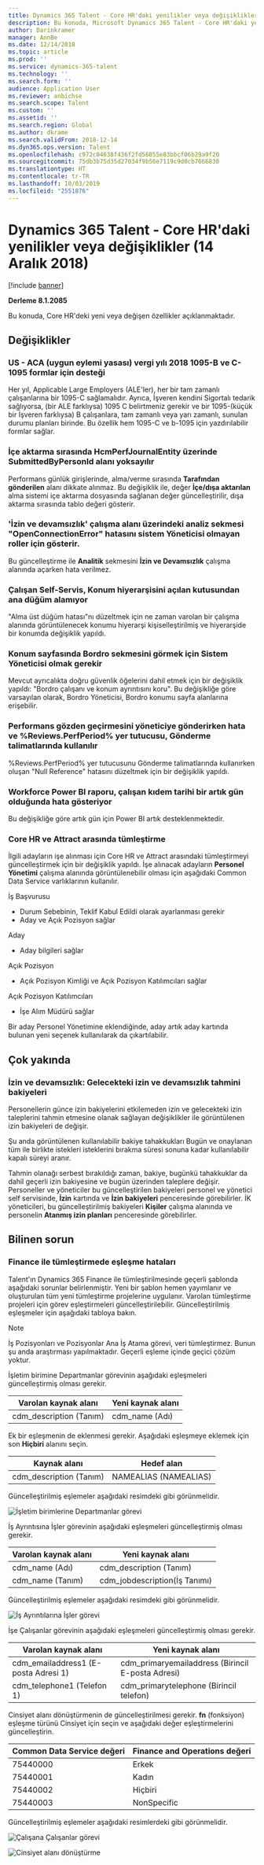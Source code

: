 ```yaml
---
title: Dynamics 365 Talent - Core HR'daki yenilikler veya değişiklikler (14 Aralık 2018)
description: Bu konuda, Microsoft Dynamics 365 Talent - Core HR'daki yeni veya değişen özellikler açıklanmaktadır.
author: Darinkramer
manager: AnnBe
ms.date: 12/14/2018
ms.topic: article
ms.prod: ''
ms.service: dynamics-365-talent
ms.technology: ''
ms.search.form: ''
audience: Application User
ms.reviewer: anbichse
ms.search.scope: Talent
ms.custom: ''
ms.assetid: ''
ms.search.region: Global
ms.author: dkrame
ms.search.validFrom: 2018-12-14
ms.dyn365.ops.version: Talent
ms.openlocfilehash: c972c04638f436f2fd56055e83bbcf06b29a9f20
ms.sourcegitcommit: 75db3b75d35d27034f9b56e7119c9d0cb7666830
ms.translationtype: HT
ms.contentlocale: tr-TR
ms.lasthandoff: 10/03/2019
ms.locfileid: "2551876"
---
```

# <a name="whats-new-or-changed-in-dynamics-365-talent---core-hr-december-14-2018"></a>Dynamics 365 Talent - Core HR'daki yenilikler veya değişiklikler (14 Aralık 2018)

[!include [banner](includes/banner.md)]

**Derleme 8.1.2085**

Bu konuda, Core HR'deki yeni veya değişen özellikler açıklanmaktadır.

## <a name="changes"></a>Değişiklikler

### <a name="us---aca-affordable-care-act-support-for-tax-year-2018-1095-b-and-1095-c-forms"></a>US - ACA (uygun eylemi yasası) vergi yılı 2018 1095-B ve C-1095 formlar için desteği

Her yıl, Applicable Large Employers (ALE'ler), her bir tam zamanlı çalışanlarına bir 1095-C sağlamalıdır. Ayrıca, İşveren kendini Sigortalı tedarik sağlıyorsa, (bir ALE farklıysa) 1095 C belirtmeniz gerekir ve bir 1095-(küçük bir İşveren farklıysa) B çalışanlara, tam zamanlı veya yarı zamanlı, sunulan durumu planları birinde. Bu özellik hem 1095-C ve b-1095 için yazdırılabilir formlar sağlar.

### <a name="during-import-submittedbypersonid-field-on-hcmperfjournalentity-is-ignored"></a>İçe aktarma sırasında HcmPerfJournalEntity üzerinde SubmittedByPersonId alanı yoksayılır

Performans günlük girişlerinde, alma/verme sırasında **Tarafından gönderilen** alanı dikkate alınmaz. Bu değişiklik ile, değer **İçe/dışa aktarılan** alma sistemi içe aktarma dosyasında sağlanan değer güncelleştirilir, dışa aktarma sırasında tablo değeri gösterir.

### <a name="analytics-tab-on-leave-and-absence-workspace-displays-openconnectionerror-error-for-non-system-admin-roles"></a>'İzin ve devamsızlık' çalışma alanı üzerindeki analiz sekmesi "OpenConnectionError" hatasını sistem Yöneticisi olmayan roller için gösterir.

Bu güncelleştirme ile **Analitik** sekmesini **İzin ve Devamsızlık** çalışma alanında açarken hata verilmez.

### <a name="employee-self-service-position-hierarchy-drill-down-from-tile-fails-to-get-parent-node"></a>Çalışan Self-Servis, Konum hiyerarşisini açılan kutusundan ana düğüm alamıyor

"Alma üst düğüm hatası"nı düzeltmek için ne zaman varolan bir çalışma alanında görüntülenecek konumu hiyerarşi kişiselleştirilmiş ve hiyerarşide bir konumda değişiklik yapıldı.  

### <a name="must-be-system-admin-to-see-the-payroll-tab-in-the-position-page"></a>Konum sayfasında Bordro sekmesini görmek için Sistem Yöneticisi olmak gerekir

Mevcut ayrıcalıkta doğru güvenlik öğelerini dahil etmek için bir değişiklik yapıldı: "Bordro çalışanı ve konum ayrıntısını koru". Bu değişikliğe göre varsayılan olarak, Bordro Yöneticisi, Bordro konumu sayfa alanlarına erişebilir.

### <a name="error-when-submitting-performance-review-to-manager-and-the-reviewsperfperiod-placeholder-is-used-in-the-submission-instructions"></a>Performans gözden geçirmesini yöneticiye gönderirken hata ve %Reviews.PerfPeriod% yer tutucusu, Gönderme talimatlarında kullanılır

%Reviews.PerfPeriod% yer tutucusunu Gönderme talimatlarında kullanırken oluşan "Null Reference" hatasını düzeltmek için bir değişiklik yapıldı.

### <a name="workforce-power-bi-report-shows-error-when-worker-seniority-date-is-a-leap-day"></a>Workforce Power BI raporu, çalışan kıdem tarihi bir artık gün olduğunda hata gösteriyor

Bu değişikliğe göre artık gün için Power BI artık desteklenmektedir.

### <a name="integration-between-core-hr-and-attract"></a>Core HR ve Attract arasında tümleştirme

İlgili adayların işe alınması için Core HR ve Attract arasındaki tümleştirmeyi güncelleştirmek için bir değişiklik yapıldı. İşe alınacak adayların **Personel Yönetimi** çalışma alanında görüntülenebilir olması için aşağıdaki Common Data Service varlıklarının kullanılır.

İş Başvurusu
- Durum Sebebinin, Teklif Kabul Edildi olarak ayarlanması gerekir
-   Aday ve Açık Pozisyon sağlar

Aday
-   Aday bilgileri sağlar

Açık Pozisyon
-   Açık Pozisyon Kimliği ve Açık Pozisyon Katılımcıları sağlar

Açık Pozisyon Katılımcıları
-   İşe Alım Müdürü sağlar

Bir aday Personel Yönetimine eklendiğinde, aday artık aday kartında bulunan yeni seçenek kullanılarak da çıkartılabilir.

## <a name="coming-soon"></a>Çok yakında

### <a name="leave-and-absence-future-leave-and-forecasting-leave-balances"></a>İzin ve devamsızlık: Gelecekteki izin ve devamsızlık tahmini bakiyeleri

Personellerin günce izin bakiyelerini etkilemeden izin ve gelecekteki izin taleplerini tahmin etmesine olanak sağlayan değişiklikler ile görüntülenen izin bakiyeleri de değişir. 

Şu anda görüntülenen kullanılabilir bakiye tahakkukları Bugün ve onaylanan tüm ile birlikte istekleri isteklerini bırakma süresi sonuna kadar kullanılabilir kapalı süreyi aranır. 

Tahmin olanağı serbest bırakıldığı zaman, bakiye, bugünkü tahakkuklar da dahil geçerli izin bakiyesine ve bugün üzerinden taleplere değişir. Personeller ve yöneticiler bu güncelleştirilen bakiyeleri personel ve yönetici self servisinde, **İzin** kartında ve **İzin bakiyeleri** penceresinde görebilirler. İK yöneticileri, bu güncelleştirilmiş bakiyeleri **Kişiler** çalışma alanında ve personelin **Atanmış izin planları** penceresinde görebilirler.

## <a name="known-issue"></a>Bilinen sorun

### <a name="mapping-errors-in-the-integration-with-finance"></a>Finance ile tümleştirmede eşleşme hataları

Talent'ın Dynamics 365 Finance ile tümleştirilmesinde geçerli şablonda aşağıdaki sorunlar belirlenmiştir. Yeni bir şablon hemen yayımlanır ve oluşturulan tüm yeni tümleştirme projelerine uygulanır. Varolan tümleştirme projeleri için görev eşleştirmeleri güncelleştirilebilir. Güncelleştirilmiş eşleşmeler için aşağıdaki tabloya bakın. 

>[!NOTE]
> İş Pozisyonları ve Pozisyonlar Ana İş Atama görevi, veri tümleştirmez. Bunun şu anda araştırması yapılmaktadır. Geçerli eşleme içinde geçici çözüm yoktur. 

İşletim birimine Departmanlar görevinin aşağıdaki eşleşmeleri güncelleştirmiş olması gerekir.

| Varolan kaynak alanı          | Yeni kaynak alanı |
| -------------------------------|------------------|
| cdm_description (Tanım)  | cdm_name (Adı)  |

Ek bir eşleşmenin de eklenmesi gerekir. Aşağıdaki eşleşmeye eklemek için son **Hiçbiri** alanını seçin.

| Kaynak alanı                   | Hedef alan    |
| -------------------------------|----------------------|
| cdm_description (Tanım)  | NAMEALIAS (NAMEALIAS)|

Güncelleştirilmiş eşlemeler aşağıdaki resimdeki gibi görünmelidir.

![İşletim birimlerine Departmanlar görevi](./media/DepartmentMapping.png)


İş Ayrıntısına İşler görevinin aşağıdaki eşleşmeleri güncelleştirmiş olması gerekir.

| Varolan kaynak alanı          | Yeni kaynak alanı                   |
| -------------------------------|------------------------------------|
| cdm_name (Adı)                | cdm_description (Tanım)      |
| cdm_name (Tanım)         | cdm_jobdescription(İş Tanımı)|


Güncelleştirilmiş eşlemeler aşağıdaki resimdeki gibi görünmelidir.

![İş Ayrıntılarına İşler görevi](./media/JobMapping.png)

İşe Çalışanlar görevinin aşağıdaki eşleşmeleri güncelleştirmiş olması gerekir.

| Varolan kaynak alanı                 | Yeni kaynak alanı                               |
| --------------------------------------|------------------------------------------------|
| cdm_emailaddress1 (E-posta Adresi 1)   | cdm_primaryemailaddress (Birincil E-posta Adresi) |
| cdm_telephone1 (Telefon 1)          | cdm_primarytelephone (Birincil telefon)       |

Cinsiyet alanı dönüştürmenin de güncelleştirilmesi gerekir. **fn** (fonksiyon) eşleşme türünü Cinsiyet için seçin ve aşağıdaki değer eşleştirmelerini güncelleştirin.

| Common Data Service değeri                   | Finance and Operations değeri                     |
| ----------------------------|--------------------------------------------------|
| 75440000                    | Erkek                                             |
| 75440001                    | Kadın                                           |
| 75440002                    | Hiçbiri                                             | 
| 75440003                    | NonSpecific                                      |

Güncelleştirilmiş eşlemeler aşağıdaki resimlerdeki gibi görünmelidir.

![Çalışana Çalışanlar görevi](./media/WorkerMapping.png)

![Cinsiyet alanı dönüştürme](./media/WorkerTransform.png)
